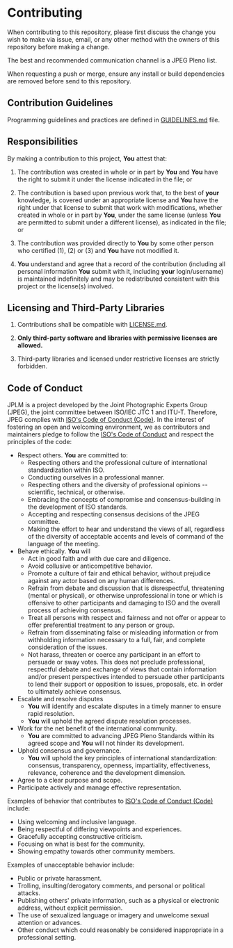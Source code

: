 # Contributing

When contributing to this repository, please first discuss the change you wish to make via issue, email, or any other method with the owners of this repository before making a change.

The best and recommended communication channel is a JPEG Pleno list. 

When requesting a push or merge, ensure any install or build dependencies are removed before send to this repository.

## Contribution Guidelines

Programming guidelines and practices are defined in [GUIDELINES.md](GUIDELINES.md) file.

## Responsibilities

By making a contribution to this project, **You** attest that:

1. The contribution was created in whole or in part by **You** and **You** have the right to submit it under the license indicated in the file; or

2. The contribution is based upon previous work that, to the best of **your** knowledge, is covered under an appropriate license and **You** have the right under that license to submit that work with modifications, whether created in whole or in part by **You**, under the same license (unless **You** are permitted to submit under a different license), as indicated in the file; or

3. The contribution was provided directly to **You** by some other person who certified (1), (2) or (3) and **You** have not modified it.

4. **You** understand and agree that a record of the contribution (including all personal information **You** submit with it, including **your** login/username) is maintained indefinitely and may be redistributed consistent with this project or the license(s) involved.


## Licensing and Third-Party Libraries

1. Contributions shall be compatible with [LICENSE.md](LICENSE.md).

2. **Only third-party software and libraries with permissive licenses are allowed.**

3. Third-party libraries and licensed under restrictive licenses are strictly forbidden.


## Code of Conduct

JPLM is a project developed by the Joint Photographic Experts Group (JPEG), the joint committee between ISO/IEC JTC 1 and ITU-T. Therefore, JPEG complies with [ISO's Code of Conduct (Code)](https://www.iso.org/publication/PUB100397.html). In the interest of fostering an open and welcoming environment, we as contributors and maintainers pledge to follow the [ISO's Code of Conduct](https://www.iso.org/publication/PUB100397.html) and respect the principles of the code:

- Respect others. **You** are committed to:
  - Respecting others and the professional culture of international standardization within ISO.
  - Conducting ourselves in a professional manner.
  - Respecting others and the diversity of professional opinions -- scientific, technical, or otherwise.
  - Embracing the concepts of compromise and consensus-building in the development of ISO standards.
  - Accepting and respecting consensus decisions of the JPEG committee.
  - Making the effort to hear and understand the views of all, regardless of the diversity of acceptable accents and levels of command of the language of the meeting.
- Behave ethically. **You** will
  - Act in good faith and with due care and diligence.
  - Avoid collusive or anticompetitive behavior.
  - Promote a culture of fair and ethical behavior, without prejudice against any actor based on any human differences.
  - Refrain from debate and discussion that is disrespectful, threatening (mental or physical), or otherwise unprofessional in tone or which is
offensive to other participants and damaging to ISO and the overall process of achieving consensus.
  - Treat all persons with respect and fairness and not offer or appear to offer preferential treatment to any person or group.
  - Refrain from disseminating false or misleading information or from withholding information necessary to a full, fair, and complete consideration of the issues.
  - Not harass, threaten or coerce any participant in an effort to persuade or sway votes. This does not preclude professional, respectful debate and exchange of views that contain information and/or present perspectives intended to persuade other participants to lend their support or opposition to issues, proposals, etc. in order to ultimately achieve consensus.
- Escalate and resolve disputes
  - **You** will identify and escalate disputes in a timely manner to ensure rapid resolution. 
  - **You**  will uphold the agreed dispute resolution processes. 
- Work for the net benefit of the international community.
  - **You** are committed to advancing JPEG Pleno Standards within its agreed scope and **You** will not hinder its development.
- Uphold consensus and governance.
  - **You**  will uphold the key principles of international standardization: consensus, transparency, openness, impartiality, effectiveness, relevance, coherence and the development dimension.
- Agree to a clear purpose and scope.
- Participate actively and manage effective representation.


Examples of behavior that contributes to [ISO's Code of Conduct (Code)](https://www.iso.org/publication/PUB100397.html) include:

- Using welcoming and inclusive language.
- Being respectful of differing viewpoints and experiences.
- Gracefully accepting constructive criticism.
- Focusing on what is best for the community.
- Showing empathy towards other community members.

Examples of unacceptable behavior include:

- Public or private harassment.
- Trolling, insulting/derogatory comments, and personal or political attacks.
- Publishing others' private information, such as a physical or electronic address, without explicit permission.
- The use of sexualized language or imagery and unwelcome sexual attention or advances.
- Other conduct which could reasonably be considered inappropriate in a professional setting.

